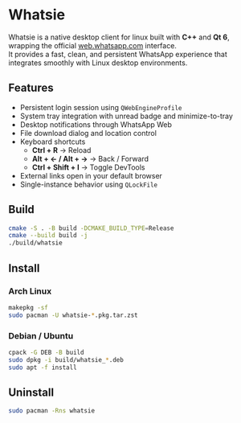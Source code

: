 # Whatsie

Whatsie is a native desktop client for linux built with **C++** and **Qt 6**, wrapping the official [web.whatsapp.com](https://web.whatsapp.com) interface.  
It provides a fast, clean, and persistent WhatsApp experience that integrates smoothly with Linux desktop environments.

## Features

- Persistent login session using `QWebEngineProfile`
- System tray integration with unread badge and minimize-to-tray
- Desktop notifications through WhatsApp Web
- File download dialog and location control
- Keyboard shortcuts
  - **Ctrl + R** → Reload
  - **Alt + ← / Alt + →** → Back / Forward
  - **Ctrl + Shift + I** → Toggle DevTools
- External links open in your default browser
- Single-instance behavior using `QLockFile`

## Build

```bash
cmake -S . -B build -DCMAKE_BUILD_TYPE=Release
cmake --build build -j
./build/whatsie
```

## Install

### Arch Linux

```bash
makepkg -sf
sudo pacman -U whatsie-*.pkg.tar.zst
```

### Debian / Ubuntu

```bash
cpack -G DEB -B build
sudo dpkg -i build/whatsie_*.deb
sudo apt -f install
```

## Uninstall

```bash
sudo pacman -Rns whatsie
```
